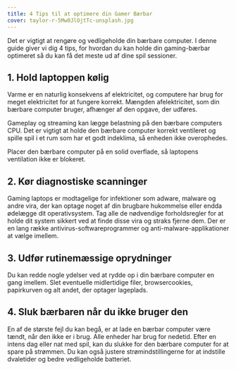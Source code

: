 ```yaml
---
title: 4 Tips til at optimere din Gamer Bærbar
cover: taylor-r-5Mw0JlOjtTc-unsplash.jpg
---
```


Det er vigtigt at rengøre og vedligeholde din bærbare computer. I denne guide giver vi dig 4 tips, for hvordan du kan holde din gaming-bærbar optimeret så du kan få det meste ud af dine spil sessioner.

## 1. Hold laptoppen kølig

Varme er en naturlig konsekvens af elektricitet, og computere har brug for meget elektricitet for at fungere korrekt. Mængden af ​​elektricitet, som din bærbare computer bruger, afhænger af den opgave, der udføres.

Gameplay og streaming kan lægge belastning på den bærbare computers CPU. Det er vigtigt at holde den bærbare computer korrekt ventileret og spille spil i et rum som har et godt indeklima, så enheden ikke overophedes.

Placer den bærbare computer på en solid overflade, så laptopens ventilation ikke er blokeret.

## 2. Kør diagnostiske scanninger

Gaming laptops er modtagelige for infektioner som adware, malware og andre vira, der kan optage noget af din brugbare hukommelse eller endda ødelægge dit operativsystem. Tag alle de nødvendige forholdsregler for at holde dit system sikkert ved at finde disse vira og straks fjerne dem. Der er en lang række antivirus-softwareprogrammer og anti-malware-applikationer at vælge imellem.

## 3. Udfør rutinemæssige oprydninger

Du kan redde nogle ydelser ved at rydde op i din bærbare computer en gang imellem. Slet eventuelle midlertidige filer, browsercookies, papirkurven og alt andet, der optager lageplads.

## 4. Sluk bærbaren når du ikke bruger den

En af de største fejl du kan begå, er at lade en bærbar computer være tændt, når den ikke er i brug. Alle enheder har brug for nedetid. Efter en intens dag eller nat med spil, kan du slukke for den bærbare computer for at spare på strømmen. Du kan også justere strømindstillingerne for at indstille dvaletider og bedre vedligeholde batteriet.